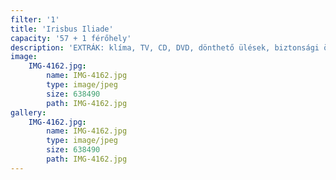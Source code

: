 ```yaml
---
filter: '1'
title: 'Irisbus Iliade'
capacity: '57 + 1 férőhely'
description: 'EXTRÁK: klíma, TV, CD, DVD, dönthető ülések, biztonsági öv'
image:
    IMG-4162.jpg:
        name: IMG-4162.jpg
        type: image/jpeg
        size: 638490
        path: IMG-4162.jpg
gallery:
    IMG-4162.jpg:
        name: IMG-4162.jpg
        type: image/jpeg
        size: 638490
        path: IMG-4162.jpg
---
```

